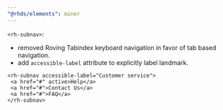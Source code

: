 ```yaml
---
"@rhds/elements": minor
---
```


`<rh-subnav>`:
 - removed Roving Tabindex keyboard navigation in favor of tab based navigation.
 - add `accessible-label` attribute to explicitly label landmark.

 ```
 <rh-subnav accessible-label="Customer service">
  <a href="#" active>Help</a>
  <a href="#">Contact Us</a>
  <a href="#">FAQ</a>
 </rh-subnav>
 ```
